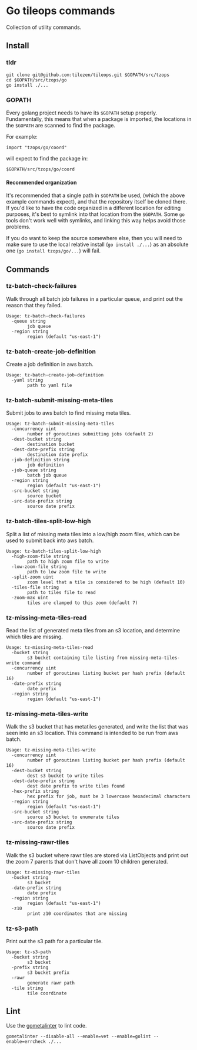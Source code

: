Go tileops commands
===================

Collection of utility commands.

Install
-------

### tldr

    git clone git@github.com:tilezen/tileops.git $GOPATH/src/tzops
    cd $GOPATH/src/tzops/go
    go install ./...

### GOPATH

Every golang project needs to have its `$GOPATH` setup properly. Fundamentally, this means that when a package is imported, the locations in the `$GOPATH` are scanned to find the package.

For example:

    import "tzops/go/coord"

will expect to find the package in:

    $GOPATH/src/tzops/go/coord

#### Recommended organization

It's recommended that a single path in `$GOPATH` be used, (which the above example commands expect), and that the repository itself be cloned there. If you'd like to have the code organized in a different location for editing purposes, it's best to symlink into that location from the `$GOPATH`. Some `go` tools don't work well with symlinks, and linking this way helps avoid those problems.

If you do want to keep the source somewhere else, then you will need to make sure to use the local relative install (`go install ./...`) as an absolute one (`go install tzops/go/...`) will fail.

Commands
--------

### tz-batch-check-failures

Walk through all batch job failures in a particular queue, and print out the reason that they failed.

```
Usage: tz-batch-check-failures
  -queue string
        job queue
  -region string
        region (default "us-east-1")
```

### tz-batch-create-job-definition

Create a job definition in aws batch.

```
Usage: tz-batch-create-job-definition
  -yaml string
        path to yaml file
```

### tz-batch-submit-missing-meta-tiles

Submit jobs to aws batch to find missing meta tiles.

```
Usage: tz-batch-submit-missing-meta-tiles
  -concurrency uint
        number of goroutines submitting jobs (default 2)
  -dest-bucket string
        destination bucket
  -dest-date-prefix string
        destination date prefix
  -job-definition string
        job definition
  -job-queue string
        batch job queue
  -region string
        region (default "us-east-1")
  -src-bucket string
        source bucket
  -src-date-prefix string
        source date prefix
```

### tz-batch-tiles-split-low-high

Split a list of missing meta tiles into a low/high zoom files, which can be used to submit back into aws batch.

```
Usage: tz-batch-tiles-split-low-high
  -high-zoom-file string
        path to high zoom file to write
  -low-zoom-file string
        path to low zoom file to write
  -split-zoom uint
        zoom level that a tile is considered to be high (default 10)
  -tiles-file string
        path to tiles file to read
  -zoom-max uint
        tiles are clamped to this zoom (default 7)
```

### tz-missing-meta-tiles-read

Read the list of generated meta tiles from an s3 location, and determine which tiles are missing.

```
Usage: tz-missing-meta-tiles-read
  -bucket string
        s3 bucket containing tile listing from missing-meta-tiles-write command
  -concurrency uint
        number of goroutines listing bucket per hash prefix (default 16)
  -date-prefix string
        date prefix
  -region string
        region (default "us-east-1")
```

### tz-missing-meta-tiles-write

Walk the s3 bucket that has metatiles generated, and write the list that was seen into an s3 location. This command is intended to be run from aws batch.

```
Usage: tz-missing-meta-tiles-write
  -concurrency uint
        number of goroutines listing bucket per hash prefix (default 16)
  -dest-bucket string
        dest s3 bucket to write tiles
  -dest-date-prefix string
        dest date prefix to write tiles found
  -hex-prefix string
        hex prefix for job, must be 3 lowercase hexadecimal characters
  -region string
        region (default "us-east-1")
  -src-bucket string
        source s3 bucket to enumerate tiles
  -src-date-prefix string
        source date prefix
```

### tz-missing-rawr-tiles

Walk the s3 bucket where rawr tiles are stored via ListObjects and print out the zoom 7 parents that don't have all zoom 10 children generated.

```
Usage: tz-missing-rawr-tiles
  -bucket string
        s3 bucket
  -date-prefix string
        date prefix
  -region string
        region (default "us-east-1")
  -z10
        print z10 coordinates that are missing
```

### tz-s3-path

Print out the s3 path for a particular tile.

```
Usage: tz-s3-path
  -bucket string
        s3 bucket
  -prefix string
        s3 bucket prefix
  -rawr
        generate rawr path
  -tile string
        tile coordinate
```

Lint
----

Use the [gometalinter](https://github.com/alecthomas/gometalinter) to lint code.

    gometalinter --disable-all --enable=vet --enable=golint --enable=errcheck ./...
